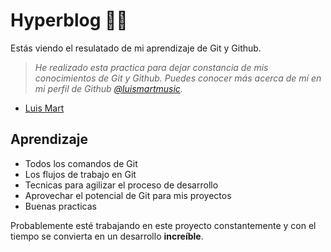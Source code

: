 # Hyperblog ✌🏻
Estás viendo el resulatado de mi aprendizaje de Git y Github.

> _He realizado esta practica para dejar constancia de mis conocimientos de Git y Github. Puedes conocer más acerca de mí en mi perfil de Github [@luismartmusic](https://github.com/luismartmusic)._ 
- [Luis Mart](https://clarkode.com/)

## Aprendizaje
* Todos los comandos de Git
* Los flujos de trabajo en Git
* Tecnicas para agilizar el proceso de desarrollo
* Aprovechar el potencial de Git para mis proyectos
* Buenas practicas

Probablemente esté trabajando en este proyecto constantemente y con el tiempo se convierta en un desarrollo **increíble**.